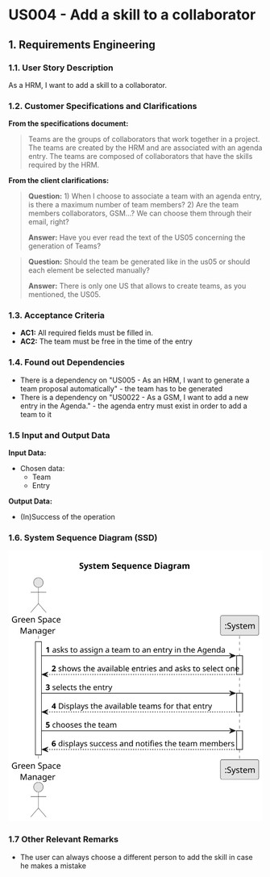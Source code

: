# US004 - Add a skill to a collaborator

## 1. Requirements Engineering

### 1.1. User Story Description

As a HRM, I want to add a skill to a collaborator.

### 1.2. Customer Specifications and Clarifications

**From the specifications document:**

> Teams are the groups of collaborators that work together in a project. The teams are created by the HRM and are
> associated with an agenda entry. The teams are composed of collaborators that have the skills required by the HRM.

**From the client clarifications:**

> **Question:** 1) When I choose to associate a team with an agenda entry, is there a maximum number of team members? 2)
> Are the team members collaborators, GSM...? We can choose them through their email, right?
>
>**Answer:** Have you ever read the text of the US05 concerning the generation of Teams?

> **Question:** Should the team be generated like in the us05 or should each element be selected manually?
>
> **Answer:** There is only one US that allows to create teams, as you mentioned, the US05.

### 1.3. Acceptance Criteria

* **AC1:** All required fields must be filled in.
* **AC2:** The team must be free in the time of the entry

### 1.4. Found out Dependencies

* There is a dependency on "US005 - As an HRM, I want to generate a team proposal automatically" - the team has to be
  generated
* There is a dependency on "US0022 - As a GSM, I want to add a new entry in the Agenda." - the agenda entry must exist
  in order to add a team to it

### 1.5 Input and Output Data

**Input Data:**

* Chosen data:
    * Team
    * Entry 

**Output Data:**

* (In)Success of the operation

### 1.6. System Sequence Diagram (SSD)

![System Sequence Diagram - Alternative One](svg/us023-alternative-one.svg)

### 1.7 Other Relevant Remarks

* The user can always choose a different person to add the skill in case he makes a mistake